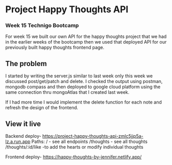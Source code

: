 # Project Happy Thoughts API
### Week 15 Technigo Bootcamp
For week 15 we built our own API for the happy thoughts project that we had in the earlier weeks of the bootcamp then we used that deployed API for our previously built happy thoughts frontend page. 

## The problem
I started by writing the server.js similar to last week only this week we discussed post/get/patch and delete. I checked the output using postman, mongodb compass and then deployed to google cloud platform using the same connection thru mongoAtlas that I created last week. 

If I had more time I would implement the delete function for each note and refresh the design of the frontend. 


## View it live
Backend deploy- https://project-happy-thoughts-api-zmlc5jjp5a-lz.a.run.app
Paths:
/  - see all endpoints
/thoughts  - see all thoughts
/thoughts/:id/like  -to add the hearts or modify individual thoughts 

Frontend deploy- https://happy-thoughts-by-jennifer.netlify.app/
